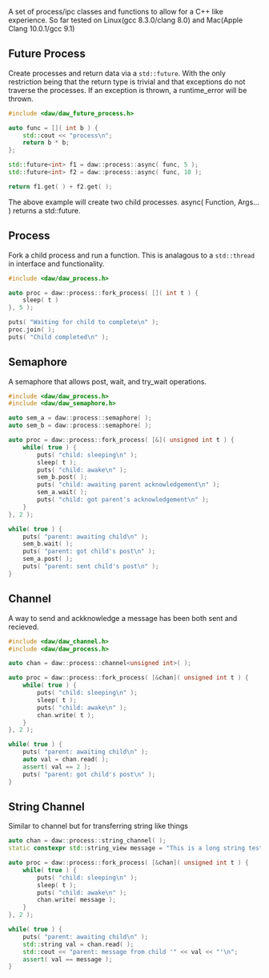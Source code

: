 A set of process/ipc classes and functions to allow for a C++ like experience.  So far tested on Linux(gcc 8.3.0/clang 8.0) and Mac(Apple Clang 10.0.1/gcc 9.1)
## Future Process

Create processes and return data via a ```std::future```.  With the only restriction being that the return type is trivial and that exceptions do not traverse the processes.  If an exception is thrown, a runtime_error will be thrown.

```cpp
#include <daw/daw_future_process.h>

auto func = []( int b ) {
	std::cout << "process\n";
	return b * b;
};

std::future<int> f1 = daw::process::async( func, 5 );
std::future<int> f2 = daw::process::async( func, 10 );

return f1.get( ) + f2.get( );
```

The above example will create two child processes.  async( Function, Args... ) returns a std::future.

## Process

Fork a child process and run a function.  This is analagous to a ```std::thread``` in interface and functionality.  

```cpp
#include <daw/daw_process.h>

auto proc = daw::process::fork_process( []( int t ) {
	sleep( t )
}, 5 );

puts( "Waiting for child to complete\n" );
proc.join( );
puts( "Child completed\n" );
```

## Semaphore

A semaphore that allows post, wait, and try_wait operations.

```cpp
#include <daw/daw_process.h>
#include <daw/daw_semaphore.h>

auto sem_a = daw::process::semaphore( );
auto sem_b = daw::process::semaphore( );

auto proc = daw::process::fork_process( [&]( unsigned int t ) {
	while( true ) {
		puts( "child: sleeping\n" );
		sleep( t );
		puts( "child: awake\n" );
		sem_b.post( );
		puts( "child: awaiting parent acknowledgement\n" );
		sem_a.wait( );
		puts( "child: got parent's acknowledgement\n" );
	}
}, 2 );

while( true ) {
	puts( "parent: awaiting child\n" );
	sem_b.wait( );
	puts( "parent: got child's post\n" );
	sem_a.post( );
	puts( "parent: sent child's post\n" );
}
```

## Channel

A way to send and ackknowledge a message has been both sent and recieved.

```cpp
#include <daw/daw_channel.h>
#include <daw/daw_process.h>

auto chan = daw::process::channel<unsigned int>( );

auto proc = daw::process::fork_process( [&chan]( unsigned int t ) {
	while( true ) {
		puts( "child: sleeping\n" );
		sleep( t );
		puts( "child: awake\n" );
		chan.write( t );
	}
}, 2 );

while( true ) {
	puts( "parent: awaiting child\n" );
	auto val = chan.read( );
	assert( val == 2 );
	puts( "parent: got child's post\n" );
}
```

## String Channel

Similar to channel but for transferring string like things

```cpp
auto chan = daw::process::string_channel( );
static constexpr std::string_view message = "This is a long string test, how about that eh! Hello World.";

auto proc = daw::process::fork_process( [&chan]( unsigned int t ) {
    while( true ) {
        puts( "child: sleeping\n" );
        sleep( t );
        puts( "child: awake\n" );
        chan.write( message );
    }
}, 2 );

while( true ) {
    puts( "parent: awaiting child\n" );
    std::string val = chan.read( );
    std::cout << "parent: message from child '" << val << "'\n";
    assert( val == message );
}
```
